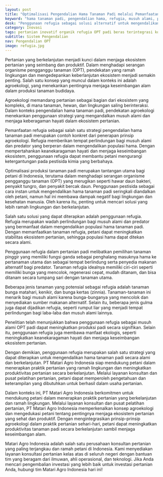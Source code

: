 ```yaml
---
layout: post
title: "Optimalisasi Pengendalian Hama Tanaman Padi melalui Pemanfaatan Refugia"
keyword: "hama tanaman padi, pengendalian hama, refugia, musuh alami, petani padi, PT Matari Agro Indonesia"
desk: "Penggunaan refugia sebagai solusi alternatif untuk mengendalikan hama tanaman padi secara alami, dengan menekankan pentingnya konservasi musuh alami dalam ekosistem pertanian"
category: Inovasi
tags: pertanian inovatif organik refugia OPT padi beras terintegrasi konsultan ketahanan pangan
subtitle: Sistem Pengendalian
nav: Pengendalian OPT
image: refugia.jpg
---
```


Pertanian yang berkelanjutan menjadi kunci dalam menjaga ekosistem pertanian yang seimbang dan produktif. Dalam menghadapi serangan organisme pengganggu tanaman (OPT), pendekatan yang ramah lingkungan dan mengedepankan keberlanjutan ekosistem menjadi semakin penting. Salah satu konsep yang muncul dalam konteks ini adalah agroekologi, yang menekankan pentingnya menjaga keseimbangan alam dalam produksi tanaman budidaya.

Agroekologi memandang pertanian sebagai bagian dari ekosistem yang kompleks, di mana tanaman, hewan, dan lingkungan saling berinteraksi. Dalam konteks pengendalian hama tanaman padi, pendekatan agroekologi menekankan penggunaan strategi yang mengandalkan musuh alami dan menjaga keberagaman hayati dalam ekosistem pertanian.

Pemanfaatan refugia sebagai salah satu strategi pengendalian hama tanaman padi merupakan contoh konkret dari penerapan prinsip agroekologi. Refugia memberikan tempat perlindungan bagi musuh alami dan predator yang berperan dalam mengendalikan populasi hama. Dengan mempertahankan keanekaragaman hayati dan menjaga keseimbangan ekosistem, penggunaan refugia dapat membantu petani mengurangi ketergantungan pada pestisida kimia yang berbahaya.

Optimalisasi produksi tanaman padi merupakan tantangan utama bagi petani di Indonesia, terutama dalam menghadapi serangan organisme pengganggu tanaman (OPT) yang merugikan seperti hawar daun bakteri, penyakit tungro, dan penyakit bercak daun. Penggunaan pestisida sebagai cara instan untuk mengendalikan hama tanaman padi seringkali diandalkan oleh petani, namun hal ini membawa dampak negatif bagi lingkungan dan kesehatan manusia. Oleh karena itu, penting untuk mencari solusi yang lebih ramah lingkungan dan berkelanjutan.

Salah satu solusi yang dapat diterapkan adalah penggunaan refugia. Refugia merupakan wadah perlindungan bagi musuh alami dan predator yang bermanfaat dalam mengendalikan populasi hama tanaman padi. Dengan memanfaatkan tanaman refugia, petani dapat meningkatkan stabilitas ekosistem pertanian, sehingga populasi hama dapat ditekan secara alami.

Penggunaan refugia dalam pertanian padi melibatkan pemilihan tanaman pinggir yang memiliki fungsi ganda sebagai penghalang masuknya hama ke pertanaman utama dan sebagai tempat berlindung serta penyedia makanan alternatif bagi predator. Tanaman refugia idealnya memiliki ciri-ciri seperti memiliki bunga yang mencolok, regenerasi cepat, mudah ditanam, dan bisa ditanam secara tumpang sari dengan tanaman utama.

Beberapa jenis tanaman yang potensial sebagai refugia adalah tanaman bunga matahari, kenikir, dan bunga kertas (zinnia). Tanaman-tanaman ini menarik bagi musuh alami karena bunga-bunganya yang mencolok dan menyediakan sumber makanan alternatif. Selain itu, beberapa jenis gulma juga dapat dijadikan refugia, seperti rumput liar yang menjadi tempat perlindungan bagi laba-laba dan musuh alami lainnya.

Penelitian telah menunjukkan bahwa penggunaan refugia sebagai musuh alami OPT padi dapat meningkatkan produksi padi secara signifikan. Selain itu, penggunaan refugia juga membawa manfaat ekologis, seperti meningkatkan keanekaragaman hayati dan menjaga keseimbangan ekosistem pertanian.

Dengan demikian, penggunaan refugia merupakan salah satu strategi yang dapat diterapkan untuk mengendalikan hama tanaman padi secara alami dan berkelanjutan. PT Matari Agro Indonesia siap mendukung petani dalam menerapkan praktik pertanian yang ramah lingkungan dan meningkatkan produktivitas pertanian secara berkelanjutan. Melalui layanan konsultan dan pusat pelatihan pertanian, petani dapat memperoleh pengetahuan dan keterampilan yang dibutuhkan untuk berhasil dalam usaha pertanian.

Dalam konteks ini, PT Matari Agro Indonesia berkomitmen untuk mendukung petani dalam menerapkan praktik pertanian yang berkelanjutan dan ramah lingkungan. Melalui layanan konsultan dan pusat pelatihan pertanian, PT Matari Agro Indonesia memperkenalkan konsep agroekologi dan mengedukasi petani tentang pentingnya menjaga ekosistem pertanian yang sehat dan produktif. Dengan mengintegrasikan prinsip-prinsip agroekologi dalam praktik pertanian sehari-hari, petani dapat meningkatkan produktivitas tanaman padi secara berkelanjutan sambil menjaga keseimbangan alam.

Matari Agro Indonesia adalah salah satu perusahaan konsultan pertanian yang paling terjangkau dan ramah petani di Indonesia. Kami menyediakan layanan konsultasi pertanian kelas atas di seluruh negeri dengan bantuan tim yang beragam dari ilmuwan, ahli operasional, dan teknologi. Jika Anda mencari pengembalian investasi yang lebih baik untuk investasi pertanian Anda, hubungi tim Matari Agro Indonesia hari ini!


